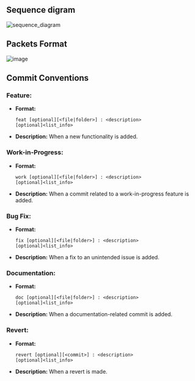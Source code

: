## Sequence digram

![sequence_diagram](https://github.com/TUIASI-AC-IoT/proiectrcp2023-echipa-21-2023/assets/101417927/bec72bbe-fbe2-45de-b594-a8e483776068)

##  Packets Format

![image](https://github.com/TUIASI-AC-IoT/proiectrcp2023-echipa-21-2023/assets/101417927/d7b4948e-0fee-4c5a-b08c-ae93bfe12413)


## Commit Conventions

### Feature:

- **Format:**
  ```
  feat [optional][<file|folder>] : <description>
  [optional]<list_info>
  ```
- **Description:** When a new functionality is added.

### Work-in-Progress:

- **Format:**
  ```
  work [optional][<file|folder>] : <description>
  [optional]<list_info>
  ```
- **Description:** When a commit related to a work-in-progress feature is added.

### Bug Fix:

- **Format:**
  ```
  fix [optional][<file|folder>] : <description>
  [optional]<list_info>
  ```
- **Description:** When a fix to an unintended issue is added.

### Documentation:

- **Format:**
  ```
  doc [optional][<file|folder>] : <description>
  [optional]<list_info>
  ```
- **Description:** When a documentation-related commit is added.

### Revert:

- **Format:**
  ```
  revert [optional][<commit>] : <description>
  [optional]<list_info>
  ```
- **Description:** When a revert is made.

